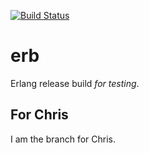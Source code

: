 [![Build Status](https://travis-ci.org/glyphrider/erb.svg)](https://travis-ci.org/glyphrider/erb)

# erb

Erlang release build *for testing*.

## For Chris

I am the branch for Chris.

